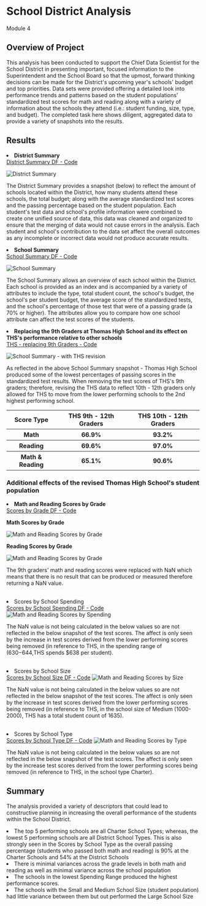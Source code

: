 # School District Analysis
Module 4

## Overview of Project

This analysis has been conducted to support the Chief Data Scientist for the School District in presenting important, focused information to the Superintendent and the School Board so that the upmost, forward thinking decisions can be made for the District's upcoming year's schools' budget and top priorities. Data sets were provided offering a detailed look into performance trends and patterns based on the student populations' standardized test scores for math and reading along with a variety of information about the schools they attend (i.e.: student funding, size, type, and budget). The completed task here shows diligent, aggregated data to provide a variety of snapshots into the results.

## Results

<B><li> District Summary </li></B>
[District Summary DF - Code](https://github.com/jadafler/school_district_analysis/tree/main/Code/code_district_summary.png)

<img src="Resources/district_summary.png" alt="District Summary">

The District Summary provides a snapshot (below) to reflect the amount of schools located within the District, how many students attend these schools, the total budget; along with the average standardized test scores and the passing percentage based on the student population. Each student's test data and school's profile information were combined to create one unified source of data, this data was cleaned and organized to ensure that the merging of data would not cause errors in the analysis. Each student and school's contribution to the data set affect the overall outcomes as any incomplete or incorrect data would not produce accurate results. 

<B><li>School Summary</li></B>
[School Summary DF - Code](https://github.com/jadafler/school_district_analysis/tree/main/Code/code_school_summary.png)

<img src="Resources/school_summary.png" alt="School Summary">

The School Summary allows an overview of each school within the District. Each school is provided as an index and is accompanied by a variety of attributes to include the type, total student count, the school's budget, the school's per student budget, the average score of the standardized tests, and the school's percentage of those test that were of a passing grade (a 70% or higher). The attributes allow you to compare how one school attribute can affect the test scores of the students. 

<B><li>Replacing the 9th Graders at Thomas High School and its effect on THS's performance relative to other schools</li></B>
[THS - replacing 9th Graders - Code](https://github.com/jadafler/school_district_analysis/tree/main/Code/code_replace_school_summary.png)

<img src="Resources/THS_revised_school_summary.png" alt="School Summary - with THS revision">

As reflected in the above School Summary snapshot - Thomas High School produced some of the lowest percentages of passing scores in the standardized test results. When removing the test scores of THS's 9th graders; therefore, revising the THS data to reflect 10th - 12th graders only allowed for THS to move from the lower performing schools to the 2nd highest performing school. 

<table>
<tr>
<th><B>Score Type</B></th>
<th><B>THS 9th - 12th Graders</B></th>
<th><B>THS 10th - 12th Graders</B></th>
</tr>
<tr>
<th><B>Math</B></th>
<th>66.9%</th>
<th>93.2%</th>
</tr>
<tr>
<th><B>Reading</B></th>
<th>69.6%</th>
<th>97.0%</th>
</tr>
<tr>
<th><B>Math & Reading</B></th>
<th>65.1%</th>
<th>90.6%</th>
</tr>
</table>

### Additional effects of the revised Thomas High School's student population

<B><li>Math and Reading Scores by Grade</li></B>
<a href="https://github.com/jadafler/school_district_analysis/tree/main/Code/code_scores_by_grade.png">Scores by Grade DF - Code</a>
<br>

<B>Math Scores by Grade</B>
<br>

<img src="Resources/math_scores_by_grade.png" alt="Math and Reading Scores by Grade">

<B>Reading Scores by Grade</B>
<br>

<img src="Resources/reading_scores_by_grade.png" alt="Math and Reading Scores by Grade">

The 9th graders' math and reading scores were replaced with NaN which means that there is no result that can be produced or measured therefore returning a NaN value. 
<br>
<br>

<li>Scores by School Spending</li>
<a href="https://github.com/jadafler/school_district_analysis/tree/main/Code/code_scores_by_school_spending.png">Scores by School Spending DF - Code</a>

<img src="Resources/scores_by_spending.png" alt="Math and Reading Scores by Spending">

The NaN value is not being calculated in the below values so are not reflected in the below snapshot of the test scores. The affect is only seen by the increase in test scores derived from the lower performing scores being removed (in reference to THS, in the spending range of ($630-$644,THS spends $638 per student). 
<br>
<br>

<li>Scores by School Size</li>
<a href="https://github.com/jadafler/school_district_analysis/tree/main/Code/code_scores_by_school_size.png">Scores by School Size DF - Code</a>

<img src="Resources/scores_by_size.png" alt="Math and Reading Scores by Size">

The NaN value is not being calculated in the below values so are not reflected in the below snapshot of the test scores. The affect is only seen by the increase in test scores derived from the lower performing scores being removed (in reference to THS, in the school size of Medium (1000-2000), THS has a total student count of 1635). 
<br>
<br>

<li>Scores by School Type</li>
<a href="https://github.com/jadafler/school_district_analysis/tree/main/Code/code_scores_by_school_type.png">Scores by School Type DF - Code</a>

<img src="Resources/scores_by_type.png" alt="Math and Reading Scores by Type">

The NaN value is not being calculated in the below values so are not reflected in the below snapshot of the test scores. The affect is only seen by the increase test scores derived from the lower performing scores being removed (in reference to THS, in the school type Charter). 

## Summary
The analysis provided a variety of descriptors that could lead to constructive planning in increasing the overall performance of the students within the School District.
<li>The top 5 performing schools are all Charter School Types; whereas, the lowest 5 performing schools are all District School Types. This is also strongly seen in the Scores by School Type as the overall passing percentage (students who passed both math and reading) is 90% at the Charter Schools and 54% at the District Schools </li>
<li>There is minimal variances across the grade levels in both math and reading as well as minimal variance across the school population</li>
<li>The schools in the lowest Spending Range produced the highest performance scores.</li>
<li>The schools with the Small and Medium School Size (student population) had little variance between them but out performed the Large School Size</li>





